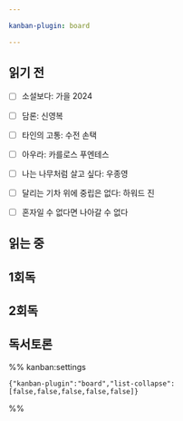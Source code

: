 ```yaml
---

kanban-plugin: board

---
```


## 읽기 전

- [ ] 소설보다: 가을 2024
- [ ] 담론: 신영복
- [ ] 타인의 고통: 수전 손택
- [ ] 아우라: 카를로스 푸엔테스
- [ ] 나는 나무처럼 살고 싶다: 우종영
- [ ] 달리는 기차 위에 중립은 없다: 하워드 진
- [ ] 혼자일 수 없다면 나아갈 수 없다


## 읽는 중



## 1회독



## 2회독



## 독서토론





%% kanban:settings
```
{"kanban-plugin":"board","list-collapse":[false,false,false,false,false]}
```
%%